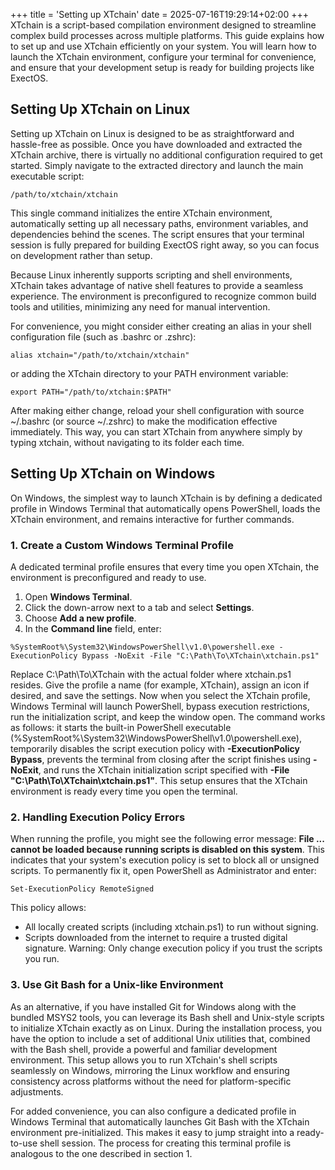 +++
title = 'Setting up XTchain'
date = 2025-07-16T19:29:14+02:00
+++
XTchain is a script-based compilation environment designed to streamline complex build processes across multiple platforms.
This guide explains how to set up and use XTchain efficiently on your system. You will learn how to launch the XTchain
environment, configure your terminal for convenience, and ensure that your development setup is ready for building projects
like ExectOS.

## Setting Up XTchain on Linux
Setting up XTchain on Linux is designed to be as straightforward and hassle-free as possible. Once you have downloaded and
extracted the XTchain archive, there is virtually no additional configuration required to get started. Simply navigate to the
extracted directory and launch the main executable script:
```
/path/to/xtchain/xtchain
```
This single command initializes the entire XTchain environment, automatically setting up all necessary paths, environment variables,
and dependencies behind the scenes. The script ensures that your terminal session is fully prepared for building ExectOS right away,
so you can focus on development rather than setup.

Because Linux inherently supports scripting and shell environments, XTchain takes advantage of native shell features to provide
a seamless experience. The environment is preconfigured to recognize common build tools and utilities, minimizing any need for
manual intervention.

For convenience, you might consider either creating an alias in your shell configuration file (such as .bashrc or .zshrc):
```
alias xtchain="/path/to/xtchain/xtchain"
```
or adding the XTchain directory to your PATH environment variable:
```
export PATH="/path/to/xtchain:$PATH"
```
After making either change, reload your shell configuration with source ~/.bashrc (or source ~/.zshrc) to make the modification
effective immediately. This way, you can start XTchain from anywhere simply by typing xtchain, without navigating to its folder
each time.

## Setting Up XTchain on Windows
On Windows, the simplest way to launch XTchain is by defining a dedicated profile in Windows Terminal that automatically
opens PowerShell, loads the XTchain environment, and remains interactive for further commands.

### 1. Create a Custom Windows Terminal Profile
A dedicated terminal profile ensures that every time you open XTchain, the environment is preconfigured and ready to use.

 1. Open **Windows Terminal**.
 2. Click the down-arrow next to a tab and select **Settings**.
 3. Choose **Add a new profile**.
 4. In the **Command line** field, enter:
```
%SystemRoot%\System32\WindowsPowerShell\v1.0\powershell.exe -ExecutionPolicy Bypass -NoExit -File "C:\Path\To\XTchain\xtchain.ps1"
```
Replace C:\Path\To\XTchain with the actual folder where xtchain.ps1 resides. Give the profile a name (for example, XTchain),
assign an icon if desired, and save the settings. Now when you select the XTchain profile, Windows Terminal will launch
PowerShell, bypass execution restrictions, run the initialization script, and keep the window open. The command works as follows:
it starts the built-in PowerShell executable (%SystemRoot%\System32\WindowsPowerShell\v1.0\powershell.exe), temporarily disables
the script execution policy with **-ExecutionPolicy Bypass**, prevents the terminal from closing after the script finishes using
**-NoExit**, and runs the XTchain initialization script specified with **-File "C:\Path\To\XTchain\xtchain.ps1"**. This setup
ensures that the XTchain environment is ready every time you open the terminal.

### 2. Handling Execution Policy Errors
When running the profile, you might see the following error message: **File ... cannot be loaded because running scripts is
disabled on this system**. This indicates that your system's execution policy is set to block all or unsigned scripts. To
permanently fix it, open PowerShell as Administrator and enter:
```
Set-ExecutionPolicy RemoteSigned
```
This policy allows:
 - All locally created scripts (including xtchain.ps1) to run without signing.
 - Scripts downloaded from the internet to require a trusted digital signature.
Warning: Only change execution policy if you trust the scripts you run.

### 3. Use Git Bash for a Unix-like Environment
As an alternative, if you have installed Git for Windows along with the bundled MSYS2 tools, you can leverage its Bash shell and
Unix-style scripts to initialize XTchain exactly as on Linux. During the installation process, you have the option to include a set
of additional Unix utilities that, combined with the Bash shell, provide a powerful and familiar development environment. This setup
allows you to run XTchain's shell scripts seamlessly on Windows, mirroring the Linux workflow and ensuring consistency across
platforms without the need for platform-specific adjustments.

For added convenience, you can also configure a dedicated profile in Windows Terminal that automatically launches Git Bash with the
XTchain environment pre-initialized. This makes it easy to jump straight into a ready-to-use shell session. The process for creating
this terminal profile is analogous to the one described in section 1.
